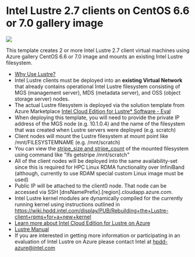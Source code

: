 # Intel Lustre 2.7 clients on CentOS 6.6 or 7.0 gallery image

<a href="https://portal.azure.com/#create/Microsoft.Template/uri/https%3A%2F%2Fraw.githubusercontent.com%2Farsen%2Fazure-quickstart-templates%2Fmaster%2Fintel-lustre-clients-on-centos%2Fazuredeploy.json" target="_blank">
    <img src="http://azuredeploy.net/deploybutton.png"/>
</a>

This template creates 2 or more Intel Lustre 2.7 client virtual machines using Azure gallery CentOS 6.6 or 7.0 image and mounts an existing Intel Lustre filesystem.

* <a href="https://wiki.hpdd.intel.com/display/PUB/Why+Use+Lustre" target="_blank">Why Use Lustre?</a>
* Intel Lustre clients must be deployed into an **existing Virtual Network** that already contains operational Intel Lustre filesystem consisting of MGS (management server), MDS (metadata server), and OSS (object storage server) nodes.
* The actual Lustre filesystem is deployed via the solution template from Azure Marketplace <a href="https://azure.microsoft.com/en-us/marketplace/partners/intel/" target="_blank">Intel Cloud Edition for Lustre* Software - Eval</a>
* When deploying this template, you will need to provide the private IP address of the MGS node (e.g. 10.1.0.4) and the name of the filesystem that was created when Lustre servers were deployed (e.g. scratch)
* Client nodes will mount the Lustre filesystem at mount point like /mnt/FILESYSTEMNAME (e.g. /mnt/scratch)
* You can view the <a href="https://build.hpdd.intel.com/job/lustre-manual/lastSuccessfulBuild/artifact/lustre_manual.xhtml#idp5145472" target="_blank">stripe_size and stripe_count</a> of the mounted filesystem using command like "lfs getstripe /mnt/scratch"
* All of the client nodes will be deployed into the same availability-set since this is required for HPC Linux RDMA functionality over InfiniBand (although, currently to use RDAM special custom Linux image must be used)
* Public IP will be attached to the client0 node. That node can be accessed via SSH  [dnsNamePrefix].[region].cloudapp.azure.com.
* Intel Lustre kernel modules are dynamically compiled for the currently running kernel using instructions outlined in https://wiki.hpdd.intel.com/display/PUB/Rebuilding+the+Lustre-client+rpms+for+a+new+kernel
* <a href="https://wiki.hpdd.intel.com/display/PUB/Intel+Cloud+Edition+for+Lustre+on+Azure" target="_blank">Learn more about Intel Cloud Edition for Lustre on Azure</a>
* <a href="https://build.hpdd.intel.com/job/lustre-manual/lastSuccessfulBuild/artifact/lustre_manual.xhtml" target="_blank">Lustre Manual</a>
* If you are interested in getting more information or participating in an evaluation of Intel Lustre on Azure please contact Intel at <a href="mailto:hpdd-azure@intel.com?subject=Azure-Quick-Start-Templates">hpdd-azure@intel.com</a>
